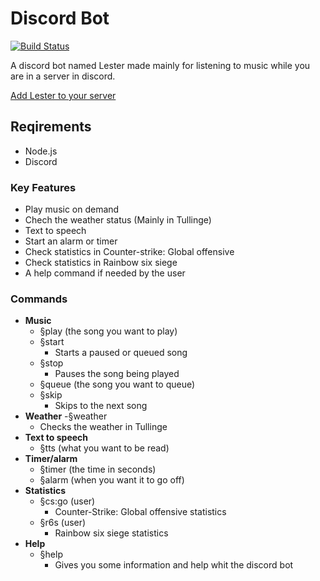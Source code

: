# Discord Bot
[![Build Status](https://travis-ci.com/tullinge/booking.svg?branch=master)](https://travis-ci.com/Tullingemarcus/Discord_bot)

A discord bot named Lester made mainly for listening to music while you are in a server in discord.

[Add Lester to your server](link)

## Reqirements
- Node.js
- Discord
### Key Features
- Play music on demand 
- Chech the weather status (Mainly in Tullinge)
- Text to speech
- Start an alarm or timer
- Check statistics in Counter-strike: Global offensive
- Check statistics in Rainbow six siege
- A help command if needed by the user
### Commands
- **Music**
  - §play (the song you want to play)
  - §start 
    - Starts a paused or queued song
  - §stop 
    - Pauses the song being played
  - §queue (the song you want to queue)
  - §skip 
    - Skips to the next song
- **Weather**
  -§weather
    - Checks the weather in Tullinge
- **Text to speech**
  - §tts (what you want to be read)
- **Timer/alarm**
  - §timer (the time in seconds)
  - §alarm (when you want it to go off)
- **Statistics**
  - §cs:go (user)
    - Counter-Strike: Global offensive statistics
  - §r6s (user)
    - Rainbow six siege statistics
- **Help**
  - §help
    - Gives you some information and help whit the discord bot

